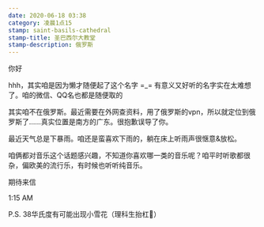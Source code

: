 ```yaml
---
date: 2020-06-18 03:38
category: 凌晨1点15
stamp: saint-basils-cathedral
stamp-title: 圣巴西尔大教堂
stamp-description: 俄罗斯
---
```


<p>
你好

hhh，其实咱是因为懒才随便起了这个名字 =_= 有意义又好听的名字实在太难想了。咱的微信、QQ名也都是随便取的

其实咱不在俄罗斯。最近需要在外网查资料，用了俄罗斯的vpn，所以就定位到俄罗斯了……真实位置是南方的广东。很抱歉误导了你。

最近天气总是下暴雨。咱还是蛮喜欢下雨的，躺在床上听雨声很惬意&放松。

咱俩都对音乐这个话题感兴趣，不知道你喜欢哪一类的音乐呢？咱平时听歌都很杂，偏欧美的流行乐，有时候也听听纯音乐。

期待来信

1:15 AM

P.S. 38华氏度有可能出现小雪花（理科生抬杠🤪）
</p>